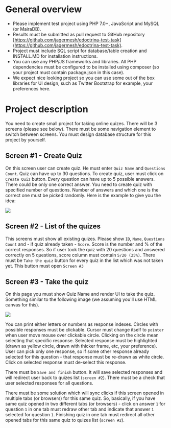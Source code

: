 # General overview

- Please implement test project using PHP 7.0+, JavaScript and MySQL (or MairaDB).
- Results must be submitted as pull request to GitHub repository [https://github.com/jagermesh/edoctrina-test-task](https://github.com/jagermesh/edoctrina-test-task).
- Project must include SQL script for database/table creation and INSTALL.MD for installation instructions.
- You can use any PHP/JS frameworks and libraries. All PHP dependencies must be configured to be installed using composer (so your project must contain package.json in this case).
- We expect nice looking project so you can use some out of the box libraries for UI design, such as Twitter Bootstrap for example, your preferences here.

# Project description

You need to create small project for taking online quizes. There will be 3 screens (please see below). There must be some navigation element to switch between screens. You must design database structure for this project by yourself.

## Screen #1 - Create Quiz

On this screen user can create quiz. He must enter `Quiz Name` and `Questions Count`. Quiz can have up to 30 questions. To create quiz, user must click on `Create Quiz` button. Every question can have up to 5 possible answers. There could be only one correct answer. You need to create quiz with specified number of questions. Number of answers and which one is the correct one must be picked randomly. Here is the example to give you the idea:

![](https://s3.amazonaws.com/docscamp/uploads/images/0/5/0/4/1/2/05041217237e3346f953f8e29fb500c0.png)


## Screen #2 - List of the quizes

This screens must show all existing quizes. Please show `ID`, `Name`, `Questions Count` and - if quiz already taken - `Score`. Score is the number and % of the correct responses. So if user took the quiz with 20 questions and answered correctly on 5 questions, score column must contain `5/20 (25%)`. There must be `Take the quiz` button for every quiz in the list which was not taken yet. This button must open `Screen #3`

## Screen #3 - Take the quiz

On this page you must show Quiz Name and render UI to take the quiz. Something similar to the following image (we assuming you'll use HTML canvas for this). 

![](https://s3.amazonaws.com/docscamp/uploads/images/9/b/5/d/e/d/9b5ded3f342111eed41c87bd68b54674.png)

You can print either letters or numbers as response indexes. Circles with possible responses must be clickable. Cursor must change itself to `pointer` when user move mouse over clickable circle. Clicking on the circle mean selecting that specific response. Selected response must be highlighted (drawn as yellow circle, drawn with thicker frame, etc, your preference). User can pick only one response, so if some other response already selected for this question - that response must be re-drawn as white circle. Click on selected response must de-select this response.

There must be `Save and finish` button. It will save selected responses and will redirect user back to quizes list (`screen #2`). There must be a check that user selected responses for all questions.

There must be some solution which will sync clicks if this screen opened in multiple tabs (or browsers) for this same quiz. So, basically, if you have same quiz opened in two different tabs (or browsers) - click on answer `1` for question `1` in one tab must redraw other tab and indicate that answer `1` selected for question `1`. Finishing quiz in one tab must redirect all other opened tabs for this same quiz to quizes list (`screen #2`).
